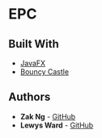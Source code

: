 # EPC

## Built With
* [JavaFX](https://en.wikipedia.org/wiki/JavaFX)
* [Bouncy Castle](https://www.bouncycastle.org/java.html)

## Authors
* **Zak Ng** - [GitHub](https://github.com/zakcng)
* **Lewys Ward** - [GitHub](https://github.com/LewysW)